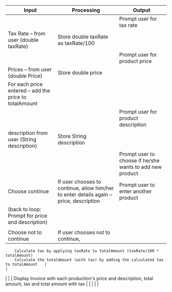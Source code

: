 | Input                                      | Processing                                                                                                                                                                                                | Output                                                                                                        |
| ------------------------------------------ | --------------------------------------------------------------------------------------------------------------------------------------------------------------------------------------------------------- | ------------------------------------------------------------------------------------------------------------- |
|                                            |                                                                                                                                                                                                           |  		Prompt user for tax rate                                                                                   |
|  		Tax Rate – from user (double taxRate)   |  		Store double taxRate as taxRate/100                                                                                                                                                                    |                                                                                                               |
|                                            |                                                                                                                                                                                                           |  		Prompt user for product price                                                                              |
|  		Prices – from user (double Price)       |  		Store double price
 		For each price entered – add the price to totalAmount                                                                                                                            |                                                                                                               |
|                                            |                                                                                                                                                                                                           |  		Prompt user for product description                                                                        |
| description from user (String description) |  		Store String description                                                                                                                                                                               |                                                                                                               |
|                                            |                                                                                                                                                                                                           |  		Prompt user to choose if he/she wants to add new product                                                   |
|  		Choose continue                         |  		If user chooses to continue, allow him/her to enter details again – price, description                                                                                                                 |  		Prompt user to enter another product
(back to loop: Prompt for price and description)                      |
|                                            |                                                                                                                                                                                                           |                                                                                                               |
|  		Choose not to continue                  |  		If user chooses not to continue,
 		Calculate tax by applying taxRate to totalAmount (taxRate/100 * totalAmount)
 		Calculate the totalAmount (with tax) by adding the calculated tax to totalAmount   |                                                                                                               |
|                                            |                                                                                                                                                                                                           |  		Display Invoice with each production's price and description, total amount, tax
and total amount with tax  |
|                                            |                                                                                                                                                                                                           |                                                                                                               |
